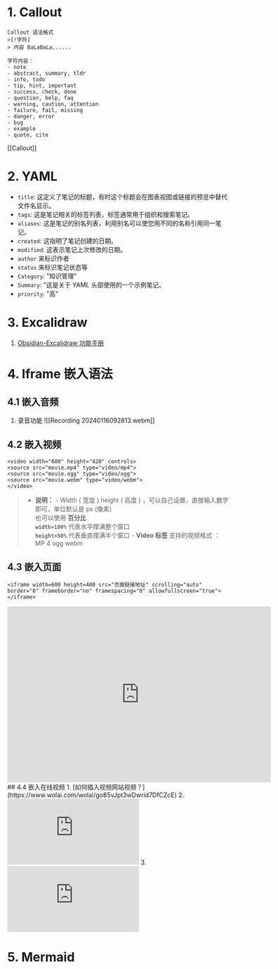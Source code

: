 
# 1. Callout 

```
Callout 语法格式
>[!字符]
> 内容 BaLaBaLa......
```
 ```
 字符内容：
- note
- abstract, summary, tldr
- info, todo
- tip, hint, important
- success, check, done
- question, help, faq
- warning, caution, attention
- failure, fail, missing
- danger, error
- bug
- example
- quote, cite
```
[[Callout]]
# 2. YAML
- `title`: 这定义了笔记的标题，有时这个标题会在图表视图或链接的预览中替代文件名显示。
- `tags`: 这是笔记相关的标签列表，标签通常用于组织和搜索笔记。
- `aliases`: 这是笔记的别名列表，利用别名可以使您用不同的名称引用同一笔记。
- `created`: 这指明了笔记创建的日期。
- `modified`: 这表示笔记上次修改的日期。 
- `author` 来标识作者 
- `status` 来标识笔记状态等
- `Category`: "知识管理"
- `Summary`: "这是关于 YAML 头部使用的一个示例笔记。
- `priority`: "高"

# 3. Excalidraw 
1. [Obsidian-Excalidraw 功能手册](https://pkmer.cn/Pkmer-Docs/10-obsidian/obsidian%E7%A4%BE%E5%8C%BA%E6%8F%92%E4%BB%B6/excalidraw/obsidian-excalidraw-%E5%8A%9F%E8%83%BD%E6%89%8B%E5%86%8C/)


# 4. Iframe 嵌入语法
## 4.1 嵌入音频
1. 录音功能
![[Recording 20240116092813.webm]]

## 4.2 嵌入视频
```
<video width="600" height="420" controls> 
<source src="movie.mp4" type="video/mp4"> 
<source src="movie.ogg" type="video/ogg">
<source src="movie.webm" type="video/webm"> 
</video>
```

>- **说明：**
    - Width ( 宽度 ) height ( 高度 ) ，可以自己设置，直接输入数字即可，单位默认是 px (像素)  
        也可以使用 **百分比**  
        **`width=100%`** 代表水平撑满整个窗口  
        **`height=50%`** 代表垂直撑满半个窗口
    - **Video 标签** 支持的视频格式 ：MP 4 ogg webm
## 4.3 嵌入页面
```
<iframe width=600 height=400 src="页面链接地址" scrolling="auto" border="0" frameborder="no" framespacing="0" allowfullscreen="true"> </iframe>
```
<iframe width=600 height=400 src="https://www.runoob.com/html/html-tutorial.html" scrolling="auto" border="0" frameborder="no" framespacing="0" allowfullscreen="true"> </iframe>
## 4.4 嵌入在线视频
1.  [如何插入视频网站视频？](https://www.wolai.com/wolai/go85vJpt3wDwrid7DfCZcE)
2. <iframe src="https://player.bilibili.com/player.html?aid=538308832&bvid=BV1ni4y1z7ha&cid=1394161464&p=1" scrolling="no" border="0" frameborder="no" framespacing="0" allowfullscreen="true"> </iframe>
3. <iframe src="https://player.bilibili.com/player.html?aid=283578411&bvid=BV1Pc411b74G&cid=1402019060&p=1" scrolling="no" border="0" frameborder="no" framespacing="0" allowfullscreen="true"> </iframe>

# 5. Mermaid

